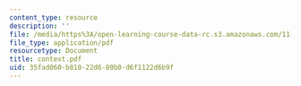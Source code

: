 ```yaml
---
content_type: resource
description: ''
file: /media/https%3A/open-learning-course-data-rc.s3.amazonaws.com/11-332j-urban-design-fall-2003/35fad060b81022d680b0d6f1122d6b9f_context.pdf
file_type: application/pdf
resourcetype: Document
title: context.pdf
uid: 35fad060-b810-22d6-80b0-d6f1122d6b9f
---
```

